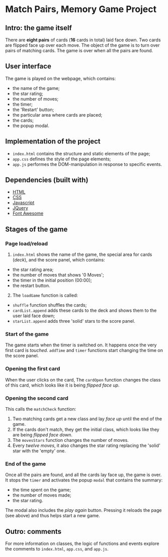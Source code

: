 # Match Pairs, Memory Game Project

## Intro: the game itself

There are **eight pairs** of cards (**16** cards in total) laid face down. Two 
cards are flipped face up over each move. The object of the game is to turn over 
pairs of matching cards. The game is over when all the pairs are found.

## User interface

The game is played on the webpage, which contains:

- the name of the game;
- the star rating;
- the number of moves;
- the timer;
- the 'Restart' button;
- the particular area where cards are placed;
- the cards;
- the popup modal.

## Implementation of the project

- `index.html` contains the structure and static elements of the page;
- `app.css` defines the style of the page elements;
- `app.js` performes the DOM-manipulation in response to specific events.

## Dependencies (built with) 

- [HTML](https://www.w3.org/html/)
- [CSS](https://www.w3.org/Style/CSS/)
- [Javascript](https://developer.mozilla.org/bm/docs/Web/JavaScript)
- [JQuery](http://jquery.com/)
- [Font Awesome](https://fontawesome.com/)

## Stages of the game

### Page load/reload

1. `index.html` shows the name of the game, the special area for cards (*deck*),
   and the score panel, which contains:
 - the star rating area;
 - the number of moves that shows '0 Moves';
 - the timer in the initial position (00:00);
 - the restart button.   
2. The `loadGame` function is called:
 - `shuffle` function shuffles the cards;
 - `cardList.append` adds these cards to the deck and shows them to the user 
  laid face down;
 - `starList.append` adds three 'solid' stars to the score panel.

### Start of the game

The game starts when the timer is switched on. It happens once the very first 
card is *touched*. `addTime` and `timer` functions start changing the time on 
the score panel.

### Opening the first card

When the user clicks on the card, The `cardOpen` function changes the class of 
this card, which looks like it is being *flipped face up*.

### Opening the second card

This calls the `matchCheck` function:
1. Two matching cards get a new class and lay *face up* until the end of the 
   game.
2. If the cards don't match, they get the initial class, which looks like they
   are being *flipped face down*.
3. The `movesStars` function changes the number of moves.
4. Every *twelve moves*, it also changes the star rating replacing the 'solid'
   star with the 'empty' one.

### End of the game

Once all the pairs are found, and all the cards lay face up, the game is over. 
It stops the `timer` and activates the popup `modal` that contains the summary:
- the time spent on the game;
- the number of moves made;
- the star rating.

The modal also includes the *play again* button. Pressing it reloads the page
(see above) and thus helps start a new game.

## Outro: comments

For more information on classes, the logic of functions and events explore the 
comments to `index.html`, `app.css`, and `app.js`.
